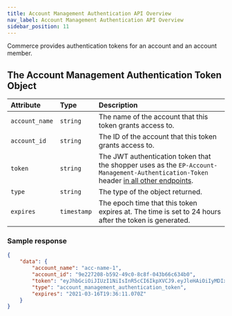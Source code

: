 ```yaml
---
title: Account Management Authentication API Overview
nav_label: Account Management Authentication API Overview
sidebar_position: 11
---
```


Commerce provides authentication tokens for an account and an account member.

## The Account Management Authentication Token Object

| Attribute      | Type        | Description                                                                                                                                                                                                                   |
|:---------------|:------------|:------------------------------------------------------------------------------------------------------------------------------------------------------------------------------------------------------------------------------|
| `account_name` | `string`    | The name of the account that this token grants access to.                                                                                                                                                                     |
| `account_id`   | `string`    | The ID of the account that this token grants access to.                                                                                                                                                                       |
| `token`        | `string`    | The JWT authentication token that the shopper uses as the `EP-Account-Management-Authentication-Token` header [in all other endpoints](/docs/commerce-cloud/authentication/Tokens/account-management-authentication-token).   |
| `type`         | `string`    | The type of the object returned.                                                                                                                                                                                              |
| `expires`      | `timestamp` | The epoch time that this token expires at. The time is set to 24 hours after the token is generated.                                                                                                                          |

### Sample response

```json
{
    "data": {
        "account_name": "acc-name-1",
        "account_id": "9e227208-b592-49c0-8c8f-043b66c634b0",
        "token": "eyJhbGciOiJIUzI1NiIsInR5cCI6IkpXVCJ9.eyJleHAiOiIyMDIxLTAzLTE2VDE5OjM2OjExLjA3MFoiLCJpYXQiOiIyMDIxLTAzLTE1VDE5OjM2OjExLjA3MFoiLCJzY29wZSI6IjFjNDVlNGVjLTI2ZTAtNDA0My04NmU0LWMxNWI5Y2Y5ODVhMyIsInN1YiI6IjFjNDVlNGVjLTI2ZTAtNDA0My04NmU0LWMxNWI5Y2Y5ODVhMiJ9.ytQ3UutTl_RJ8NiB1xN29Ta23p-FXsYOhcUM7MUQ4CM",
        "type": "account_management_authentication_token",
        "expires": "2021-03-16T19:36:11.070Z"
    }
}
```
